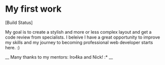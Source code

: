 # My first work 
[Build Status]
 
My goal is to create a stylish and more or less complex layout and get a code review from specialists. I beleive I have a great opportunity to improve my skills and my journey to becoming professional web developer starts here. :)

__ Many thanks to my mentors: Iro4ka and Nick! :* __
